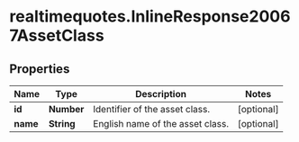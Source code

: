 # realtimequotes.InlineResponse20067AssetClass

## Properties

Name | Type | Description | Notes
------------ | ------------- | ------------- | -------------
**id** | **Number** | Identifier of the asset class. | [optional] 
**name** | **String** | English name of the asset class. | [optional] 


